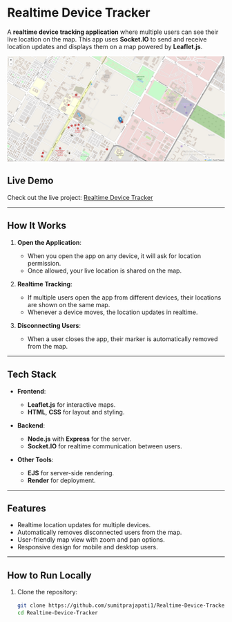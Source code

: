 # **Realtime Device Tracker**

A **realtime device tracking application** where multiple users can see their live location on the map. This app uses **Socket.IO** to send and receive location updates and displays them on a map powered by **Leaflet.js**.

![Realtime Device Tracker](https://github.com/sumitprajapati1/Realtime-Device-Tracker/blob/master/images/realtime-device-tracker.png?raw=true)  

## **Live Demo**
Check out the live project: [Realtime Device Tracker](https://realtime-device-tracker-1-osqo.onrender.com)

---

## **How It Works**

1. **Open the Application**:  
   - When you open the app on any device, it will ask for location permission.
   - Once allowed, your live location is shared on the map.

2. **Realtime Tracking**:  
   - If multiple users open the app from different devices, their locations are shown on the same map.
   - Whenever a device moves, the location updates in realtime.

3. **Disconnecting Users**:  
   - When a user closes the app, their marker is automatically removed from the map.

---

## **Tech Stack**

- **Frontend**:  
  - **Leaflet.js** for interactive maps.
  - **HTML**, **CSS** for layout and styling.

- **Backend**:  
  - **Node.js** with **Express** for the server.
  - **Socket.IO** for realtime communication between users.

- **Other Tools**:  
  - **EJS** for server-side rendering.
  - **Render** for deployment.

---

## **Features**

- Realtime location updates for multiple devices.
- Automatically removes disconnected users from the map.
- User-friendly map view with zoom and pan options.
- Responsive design for mobile and desktop users.

---

## **How to Run Locally**

1. Clone the repository:
   ```bash
   git clone https://github.com/sumitprajapati1/Realtime-Device-Tracker.git
   cd Realtime-Device-Tracker
